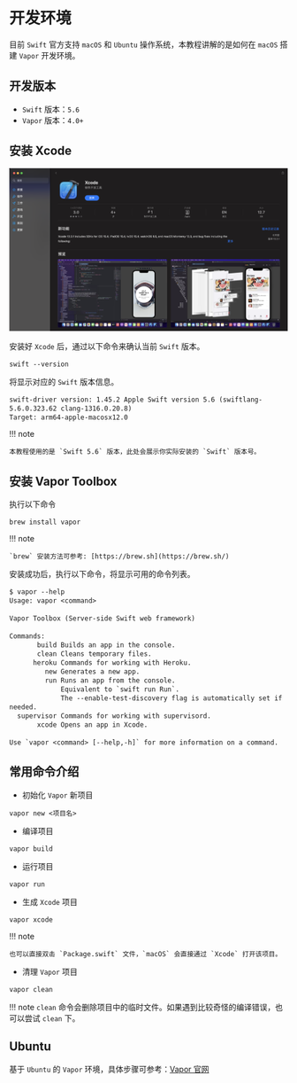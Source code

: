 # 开发环境

目前 `Swift` 官方支持 `macOS` 和 `Ubuntu` 操作系统，本教程讲解的是如何在 `macOS` 搭建 `Vapor` 开发环境。

## 开发版本

* `Swift` 版本：`5.6`
* `Vapor` 版本：`4.0+`

## 安装 Xcode

![appstore_xcode](img/install_vapor/appstore_xcode.png)

安装好 `Xcode` 后，通过以下命令来确认当前 `Swift` 版本。

```shell
swift --version
```

将显示对应的 `Swift` 版本信息。

```shell
swift-driver version: 1.45.2 Apple Swift version 5.6 (swiftlang-5.6.0.323.62 clang-1316.0.20.8)
Target: arm64-apple-macosx12.0
```

!!! note

    本教程使用的是 `Swift 5.6` 版本，此处会展示你实际安装的 `Swift` 版本号。

## 安装 Vapor Toolbox

执行以下命令

```shell
brew install vapor
```

!!! note

	`brew` 安装方法可参考: [https://brew.sh](https://brew.sh/)

安装成功后，执行以下命令，将显示可用的命令列表。

```shell
$ vapor --help
Usage: vapor <command>

Vapor Toolbox (Server-side Swift web framework)

Commands:
       build Builds an app in the console.
       clean Cleans temporary files.
      heroku Commands for working with Heroku.
         new Generates a new app.
         run Runs an app from the console.
             Equivalent to `swift run Run`.
             The --enable-test-discovery flag is automatically set if needed.
  supervisor Commands for working with supervisord.
       xcode Opens an app in Xcode.

Use `vapor <command> [--help,-h]` for more information on a command.
```

## 常用命令介绍

* 初始化 `Vapor` 新项目

```shell
vapor new <项目名>
```

* 编译项目

```shell
vapor build
```

* 运行项目

```shell
vapor run
```

* 生成 `Xcode` 项目

```shell
vapor xcode
```

!!! note

	也可以直接双击 `Package.swift` 文件，`macOS` 会直接通过 `Xcode` 打开该项目。

* 清理 `Vapor` 项目

```shell
vapor clean
```

!!! note
	`clean` 命令会删除项目中的临时文件。如果遇到比较奇怪的编译错误，也可以尝试 `clean` 下。

## Ubuntu

基于 `Ubuntu` 的 `Vapor` 环境，具体步骤可参考：[Vapor 官网](https://docs.vapor.codes/4.0/install/linux/)